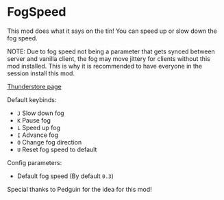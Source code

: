 # FogSpeed

This mod does what it says on the tin! You can speed up or slow down the fog speed.

NOTE: Due to fog speed not being a parameter that gets synced between server and vanilla client, the fog may move jittery for clients without this mod installed. This is why it is recommended to have everyone in the session install this mod.

[Thunderstore page](https://thunderstore.io/c/peak/p/TeamCo/FogSpeed/)

Default keybinds:

- `J` Slow down fog
- `K` Pause fog
- `L` Speed up fog
- `I` Advance fog
- `O` Change fog direction
- `U` Reset fog speed to default

Config parameters:

- Default fog speed (By default `0.3`)


Special thanks to Pedguin for the idea for this mod!